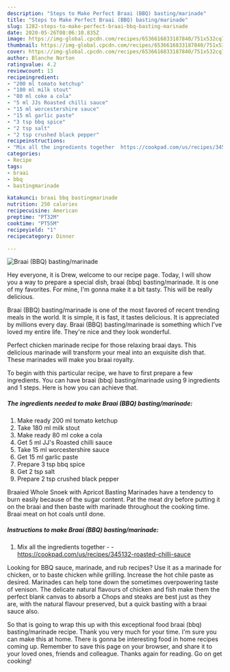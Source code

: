 ```yaml
---
description: "Steps to Make Perfect Braai (BBQ) basting/marinade"
title: "Steps to Make Perfect Braai (BBQ) basting/marinade"
slug: 1282-steps-to-make-perfect-braai-bbq-basting-marinade
date: 2020-05-26T08:06:10.835Z
image: https://img-global.cpcdn.com/recipes/6536616833187840/751x532cq70/braai-bbq-bastingmarinade-recipe-main-photo.jpg
thumbnail: https://img-global.cpcdn.com/recipes/6536616833187840/751x532cq70/braai-bbq-bastingmarinade-recipe-main-photo.jpg
cover: https://img-global.cpcdn.com/recipes/6536616833187840/751x532cq70/braai-bbq-bastingmarinade-recipe-main-photo.jpg
author: Blanche Norton
ratingvalue: 4.2
reviewcount: 13
recipeingredient:
- "200 ml tomato ketchup"
- "180 ml milk stout"
- "80 ml coke a cola"
- "5 ml JJs Roasted chilli sauce"
- "15 ml worcestershire sauce"
- "15 ml garlic paste"
- "3 tsp bbq spice"
- "2 tsp salt"
- "2 tsp crushed black pepper"
recipeinstructions:
- "Mix all the ingredients together  https://cookpad.com/us/recipes/345132-roasted-chilli-sauce"
categories:
- Recipe
tags:
- braai
- bbq
- bastingmarinade

katakunci: braai bbq bastingmarinade 
nutrition: 250 calories
recipecuisine: American
preptime: "PT32M"
cooktime: "PT55M"
recipeyield: "1"
recipecategory: Dinner

---
```



![Braai (BBQ) basting/marinade](https://img-global.cpcdn.com/recipes/6536616833187840/751x532cq70/braai-bbq-bastingmarinade-recipe-main-photo.jpg)

Hey everyone, it is Drew, welcome to our recipe page. Today, I will show you a way to prepare a special dish, braai (bbq) basting/marinade. It is one of my favorites. For mine, I'm gonna make it a bit tasty. This will be really delicious.

Braai (BBQ) basting/marinade is one of the most favored of recent trending meals in the world. It is simple, it is fast, it tastes delicious. It is appreciated by millions every day. Braai (BBQ) basting/marinade is something which I've loved my entire life. They're nice and they look wonderful.

Perfect chicken marinade recipe for those relaxing braai days. This delicious marinade will transform your meal into an exquisite dish that. These marinades will make you braai royalty.


To begin with this particular recipe, we have to first prepare a few ingredients. You can have braai (bbq) basting/marinade using 9 ingredients and 1 steps. Here is how you can achieve that.

<!--inarticleads1-->

##### The ingredients needed to make Braai (BBQ) basting/marinade:

1. Make ready 200 ml tomato ketchup
1. Take 180 ml milk stout
1. Make ready 80 ml coke a cola
1. Get 5 ml JJ&#39;s Roasted chilli sauce
1. Take 15 ml worcestershire sauce
1. Get 15 ml garlic paste
1. Prepare 3 tsp bbq spice
1. Get 2 tsp salt
1. Prepare 2 tsp crushed black pepper


Braaied Whole Snoek with Apricot Basting Marinades have a tendency to burn easily because of the sugar content. Pat the meat dry before putting it on the braai and then baste with marinade throughout the cooking time. Braai meat on hot coals until done. 

<!--inarticleads2-->

##### Instructions to make Braai (BBQ) basting/marinade:

1. Mix all the ingredients together -  - https://cookpad.com/us/recipes/345132-roasted-chilli-sauce


Looking for BBQ sauce, marinade, and rub recipes? Use it as a marinade for chicken, or to baste chicken while grilling. Increase the hot chile paste as desired. Marinades can help tone down the sometimes overpowering taste of venison. The delicate natural flavours of chicken and fish make them the perfect blank canvas to absorb a Chops and steaks are best just as they are, with the natural flavour preserved, but a quick basting with a braai sauce also. 

So that is going to wrap this up with this exceptional food braai (bbq) basting/marinade recipe. Thank you very much for your time. I'm sure you can make this at home. There is gonna be interesting food in home recipes coming up. Remember to save this page on your browser, and share it to your loved ones, friends and colleague. Thanks again for reading. Go on get cooking!
